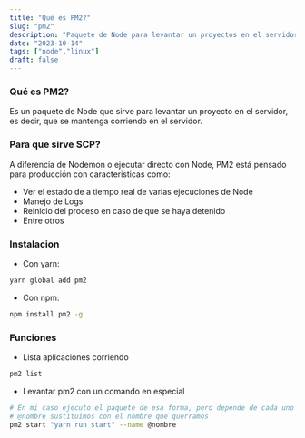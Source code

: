 ```yaml
---
title: "Qué es PM2?"
slug: "pm2"
description: "Paquete de Node para levantar un proyectos en el servidor"
date: "2023-10-14"
tags: ["node","linux"]
draft: false
---
```


### Qué es PM2?
Es un paquete de Node que sirve para levantar un proyecto en el servidor, es decir, que se mantenga corriendo en el servidor.

### Para que sirve SCP?
A diferencia de Nodemon o ejecutar directo con Node, PM2 está pensado para producción con caracteristicas como:
- Ver el estado de a tiempo real de varias ejecuciones de Node
- Manejo de Logs
- Reinicio del proceso en caso de que se haya detenido
- Entre otros 

### Instalacion
- Con yarn:
```bash
yarn global add pm2
```

- Con npm:
```bash
npm install pm2 -g
```

### Funciones
- Lista aplicaciones corriendo
```bash
pm2 list
```

- Levantar pm2 con un comando en especial
```bash 
# En mi caso ejecuto el paquete de esa forma, pero depende de cada uno
# @nombre sustituimos con el nombre que querramos
pm2 start "yarn run start" --name @nombre
```